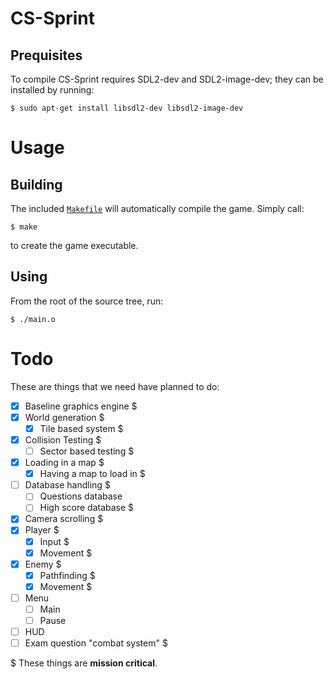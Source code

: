 # CS-Sprint

## Prequisites

To compile CS-Sprint requires SDL2-dev and SDL2-image-dev; they can be installed by running:
```
$ sudo apt-get install libsdl2-dev libsdl2-image-dev
```

# Usage
## Building

The included [`Makefile`](/Makefile) will automatically compile the game.
Simply call:
```
$ make
```
to create the game executable.

## Using

From the root of the source tree, run:
```
$ ./main.o
```
# Todo
These are things that we need have planned to do:
  * [X] Baseline graphics engine $
  * [X] World generation $
    * [X] Tile based system $
  * [x] Collision Testing $
    * [ ] Sector based testing $
  * [x] Loading in a map $
    * [X] Having a map to load in $
  * [ ] Database handling $
    * [ ] Questions database
    * [ ] High score database $
  * [X] Camera scrolling $
  * [X] Player $
    * [X] Input $
    * [X] Movement $
  * [x] Enemy $
    * [x] Pathfinding $
    * [x] Movement $
  * [ ] Menu
    * [ ] Main
    * [ ] Pause
  * [ ] HUD
  * [ ] Exam question "combat system" $

$ These things are **mission critical**.
